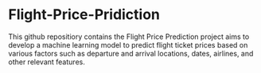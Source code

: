 # Flight-Price-Pridiction
This github repositiory contains the Flight Price Prediction project aims to develop a machine learning model to predict flight ticket prices based on various factors such as departure and arrival locations, dates, airlines, and other relevant features.
